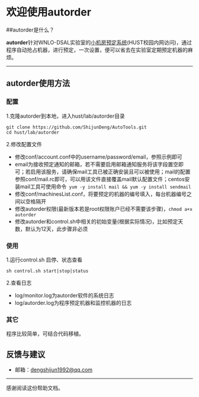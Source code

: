 # 欢迎使用autorder

##autorder是什么？

**autorder**针对WNLO-DSAL实验室的[小机房预定系统](http://115.156.135.252/dcms/index.php)(HUST校园内网访问)，通过程序自动抢占机器，进行预定，一次设置，便可以省去在实验室定期预定机器的麻烦。

-------------------

## autorder使用方法

### 配置

1.克隆autorder到本地，进入hust/lab/autorder目录

```
git clone https://github.com/ShijunDeng/AutoTools.git
cd hust/lab/autorder
```

2.修改配置文件
- 修改conf/account.conf中的username/password/email，参照示例即可
- email为接收预定通知的邮箱，若不需要启用邮箱通知服务将该字段置空即可；若启用该服务，请确保mail工具已被正确安装且可以被使用；mail的配置参照conf/mail.rc即可，可以用该文件直接覆盖mail默认配置文件；centos安装mail工具可使用命令``` yum -y install mail && yum -y install sendmail```
- 修改conf/machinesList.conf，将要预定的机器的编号填入，每台机器编号之间以空格隔开
- 修改autorder权限(最新版本若是root权限账户已经不需要该步骤)，```chmod a+x autorder```
- 修改autorder和control.sh中相关的初始变量(根据实际情况)，比如预定天数，默认为12天，此步骤非必须

### 使用

1.运行control.sh 启停、状态查看

```
sh control.sh start|stop|status
```

2.查看日志

- log/monitor.log为autorder软件的系统日志
- log/autorder.log为程序预定机器和监控机器的日志

### 其它

程序比较简单，可结合代码移植。


## 反馈与建议

- 邮箱：<dengshijun1992@qq.com>

---------
感谢阅读这份帮助文档。
